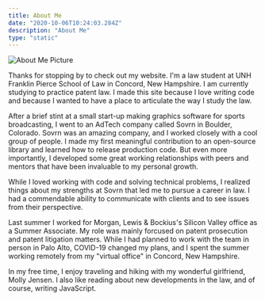 ```yaml
---
title: About Me
date: "2020-10-06T10:24:03.284Z"
description: "About Me"
type: "static"
---
```


![About Me Picture](https://res.cloudinary.com/hznf6ch9w/image/upload/c_scale,w_520/v1603386892/83148818_10220657718027209_4421086271069688911_n_s3eqmt.jpg)

Thanks for stopping by to check out my website. I'm a law student at UNH Franklin Pierce School of Law in Concord, New Hampshire. I am currently studying to practice patent law. I made this site because I love writing code and because I wanted to have a place to articulate the way I study the law.

After a brief stint at a small start-up making graphics software for sports broadcasting, I went to an AdTech company called Sovrn in Boulder, Colorado. Sovrn was an amazing company, and I worked closely with a cool group of people. I made my first meaningful contribution to an open-source library and learned how to release production code. But even more importantly, I developed some great working relationships with peers and mentors that have been invaluable to my personal growth.

While I loved working with code and solving technical problems, I realized things about my strengths at Sovrn that led me to pursue a career in law. I had a commendable ability to communicate with clients and to see issues from their perspective.

Last summer I worked for Morgan, Lewis & Bockius's Silicon Valley office as a Summer Associate. My role was mainly forcused on patent prosecution and patent litigation matters. While I had planned to work with the team in person in Palo Alto, COVID-19 changed my plans, and I spent the summer working remotely from my "virtual office" in Concord, New Hampshire.

In my free time, I enjoy traveling and hiking with my wonderful girlfriend, Molly Jensen. I also like reading about new developments in the law, and of course, writing JavaScript.
